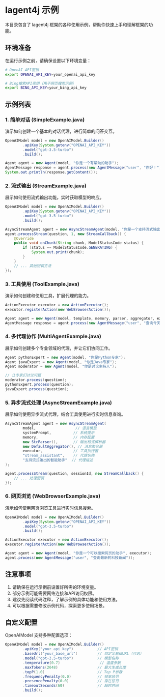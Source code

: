 # lagent4j 示例

本目录包含了 lagent4j 框架的各种使用示例，帮助你快速上手和理解框架的功能。

## 环境准备

在运行示例之前，请确保设置以下环境变量：

```bash
# OpenAI API密钥
export OPENAI_API_KEY=your_openai_api_key

# Bing搜索API密钥（用于网页搜索示例）
export BING_API_KEY=your_bing_api_key
```

## 示例列表

### 1. 简单对话 (SimpleExample.java)
演示如何创建一个基本的对话代理，进行简单的问答交互。

```java
OpenAIModel model = new OpenAIModel.Builder()
        .apiKey(System.getenv("OPENAI_API_KEY"))
        .model("gpt-3.5-turbo")
        .build();

Agent agent = new Agent(model, "你是一个有帮助的助手");
AgentMessage response = agent.process(new AgentMessage("user", "你好！"));
System.out.println(response.getContent());
```

### 2. 流式输出 (StreamExample.java)
展示如何使用流式输出功能，实时获取模型的响应。

```java
OpenAIModel model = new OpenAIModel.Builder()
        .apiKey(System.getenv("OPENAI_API_KEY"))
        .model("gpt-3.5-turbo")
        .build();

AsyncStreamAgent agent = new AsyncStreamAgent(model, "你是一个支持流式输出的助手");
agent.processStream(question, 1, new StreamCallback() {
    @Override
    public void onChunk(String chunk, ModelStatusCode status) {
        if (status == ModelStatusCode.GENERATING) {
            System.out.print(chunk);
        }
    }
    // ... 其他回调方法
});
```

### 3. 工具使用 (ToolExample.java)
演示如何创建和使用工具，扩展代理的能力。

```java
ActionExecutor executor = new ActionExecutor();
executor.registerAction(new WebBrowserAction());

Agent agent = new Agent(model, template, memory, parser, aggregator, executor);
AgentMessage response = agent.process(new AgentMessage("user", "查询今天的天气"));
```

### 4. 多代理协作 (MultiAgentExample.java)
展示如何创建多个专业领域的代理，并让它们协同工作。

```java
Agent pythonExpert = new Agent(model, "你是Python专家");
Agent javaExpert = new Agent(model, "你是Java专家");
Agent moderator = new Agent(model, "你是讨论主持人");

// 让专家们讨论问题
moderator.process(question);
pythonExpert.process(question);
javaExpert.process(question);
```

### 5. 异步流式处理 (AsyncStreamExample.java)
展示如何使用异步流式代理，结合工具使用进行实时信息查询。

```java
AsyncStreamAgent agent = new AsyncStreamAgent(
        model,                  // 语言模型
        systemPrompt,          // 系统提示
        memory,                // 内存配置
        new StrParser(),       // 输出格式解析器
        new DefaultAggregator(), // 消息聚合器
        executor,              // 工具执行器
        "stream_assistant",    // 代理名称
        "支持流式输出的智能助手"  // 代理描述
);

agent.processStream(question, sessionId, new StreamCallback() {
    // ... 处理回调
});
```

### 6. 网页浏览 (WebBrowserExample.java)
演示如何使用网页浏览工具进行实时信息搜索。

```java
OpenAIModel model = new OpenAIModel.Builder()
        .apiKey(System.getenv("OPENAI_API_KEY"))
        .model("gpt-3.5-turbo")
        .build();

ActionExecutor executor = new ActionExecutor();
executor.registerAction(new WebBrowserAction());

Agent agent = new Agent(model, "你是一个可以搜索网页的助手", executor);
agent.process(new AgentMessage("user", "查询最新的科技新闻"));
```

## 注意事项

1. 请确保在运行示例前设置好所需的环境变量。
2. 部分示例可能需要网络连接和API访问权限。
3. 建议先阅读代码注释，了解示例的具体功能和使用方法。
4. 可以根据需要修改示例代码，探索更多使用场景。

## 自定义配置

OpenAIModel 支持多种配置选项：

```java
OpenAIModel model = new OpenAIModel.Builder()
        .apiKey("your_api_key")           // API密钥
        .baseUrl("your_base_url")         // 自定义基础URL（可选）
        .model("gpt-3.5-turbo")           // 模型名称
        .temperature(0.7)                  // 温度参数
        .maxTokens(2048)                  // 最大生成长度
        .topP(1.0)                        // Top P参数
        .frequencyPenalty(0.0)            // 频率惩罚
        .presencePenalty(0.0)             // 存在惩罚
        .timeoutSeconds(60)               // 超时时间
        .build();
``` 